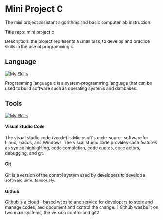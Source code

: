 # Mini Project C
The mini project assistant algorithms and basic computer lab instruction.
 
Title repo: mini project c
 
Description: the project represents a small task, to develop and practice skills in the use of programming c.

## Language
[![My Skills](https://skillicons.dev/icons?i=c)](https://skillicons.dev)

Programming language c is a system-programming language that can be used to build software such as operating systems and databases.

## Tools
[![My Skills](https://skillicons.dev/icons?i=vscode,git,github)](https://skillicons.dev)

#### Visual Studio Code
The visual studio code (vcode) is Microsoft's code-source software for Linux, macos, and Windows. The visual studio code provides such features as syntax highlighting, code completion, code quotes, code actors, debugging, and git.

#### Git
Git is a version of the control system used by developers to develop a software simultaneously.

#### Github
Github is a cloud - based website and service for developers to store and manage codes, and document and control the change. 1 Github was built on two main systems, the version control and git2.
